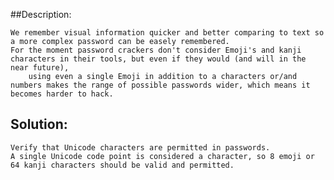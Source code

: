 ##Description:

	We remember visual information quicker and better comparing to text so a more complex password can be easely remembered.
	For the moment password crackers don't consider Emoji's and kanji characters in their tools, but even if they would (and will in the near future),
        using even a single Emoji in addition to a characters or/and numbers makes the range of possible passwords wider, which means it becomes harder to hack.

## Solution:
	
	Verify that Unicode characters are permitted in passwords. 
	A single Unicode code point is considered a character, so 8 emoji or 64 kanji characters should be valid and permitted.

